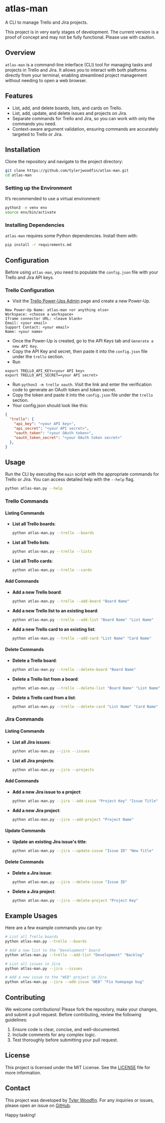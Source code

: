 # atlas-man
A CLI to manage Trello and Jira projects.

This project is in very early stages of development. The current version is a proof of concept and may not be fully functional. Please use with caution.

## Overview
`atlas-man` is a command-line interface (CLI) tool for managing tasks and projects in Trello and Jira. It allows you to interact with both platforms directly from your terminal, enabling streamlined project management without needing to open a web browser.

## Features
- List, add, and delete boards, lists, and cards on Trello.
- List, add, update, and delete issues and projects on Jira.
- Separate commands for Trello and Jira, so you can work with only the commands you need.
- Context-aware argument validation, ensuring commands are accurately targeted to Trello or Jira.

## Installation
Clone the repository and navigate to the project directory:
```bash
git clone https://github.com/tylerjwoodfin/atlas-man.git
cd atlas-man
```

### Setting up the Environment
It’s recommended to use a virtual environment:
```bash
python3 -m venv env
source env/bin/activate
```

### Installing Dependencies
`atlas-man` requires some Python dependencies. Install them with:
```bash
pip install -r requirements.md
```

## Configuration
Before using `atlas-man`, you need to populate the `config.json` file with your Trello and Jira API keys.

### Trello Configuration
- Visit the [Trello Power-Ups Admin](https://trello.com/power-ups/admin/) page and create a new Power-Up.

```
New Power-Up Name: atlas-man <or anything else>
Workspace: <choose a workspace>
Iframe connector URL: <leave blank>
Email: <your email>
Support Contact: <your email>
Name: <your name>
```

- Once the Power-Up is created, go to the API Keys tab and `Generate a new API Key`.
- Copy the API Key and secret, then paste it into the `config.json` file under the `trello` section.
- Run
```
export TRELLO_API_KEY=<your API key>
export TRELLO_API_SECRET=<your API secret>
```
- Run `python3 -m trello oauth`. Visit the link and enter the verification code to generate an OAuth token and token secret.
- Copy the token and paste it into the `config.json` file under the `trello` section.
- Your config.json should look like this:
```json
{
  "trello": {
    "api_key": "<your API key>",
    "api_secret": "<your API secret>",
    "oauth_token": "<your OAuth token>",
    "oauth_token_secret": "<your OAuth token secret>"
  },
}
```

## Usage
Run the CLI by executing the `main` script with the appropriate commands for Trello or Jira. You can access detailed help with the `--help` flag.

```bash
python atlas-man.py --help
```

### Trello Commands
#### Listing Commands
- **List all Trello boards**:
  ```bash
  python atlas-man.py --trello --boards
  ```
- **List all Trello lists**:
  ```bash
  python atlas-man.py --trello --lists
  ```
- **List all Trello cards**:
  ```bash
  python atlas-man.py --trello --cards
  ```

#### Add Commands
- **Add a new Trello board**:
  ```bash
  python atlas-man.py --trello --add-board "Board Name"
  ```
- **Add a new Trello list to an existing board**:
  ```bash
  python atlas-man.py --trello --add-list "Board Name" "List Name"
  ```
- **Add a new Trello card to an existing list**:
  ```bash
  python atlas-man.py --trello --add-card "List Name" "Card Name"
  ```

#### Delete Commands
- **Delete a Trello board**:
  ```bash
  python atlas-man.py --trello --delete-board "Board Name"
  ```
- **Delete a Trello list from a board**:
  ```bash
  python atlas-man.py --trello --delete-list "Board Name" "List Name"
  ```
- **Delete a Trello card from a list**:
  ```bash
  python atlas-man.py --trello --delete-card "List Name" "Card Name"
  ```

### Jira Commands
#### Listing Commands
- **List all Jira issues**:
  ```bash
  python atlas-man.py --jira --issues
  ```
- **List all Jira projects**:
  ```bash
  python atlas-man.py --jira --projects
  ```

#### Add Commands
- **Add a new Jira issue to a project**:
  ```bash
  python atlas-man.py --jira --add-issue "Project Key" "Issue Title"
  ```
- **Add a new Jira project**:
  ```bash
  python atlas-man.py --jira --add-project "Project Name"
  ```

#### Update Commands
- **Update an existing Jira issue's title**:
  ```bash
  python atlas-man.py --jira --update-issue "Issue ID" "New Title"
  ```

#### Delete Commands
- **Delete a Jira issue**:
  ```bash
  python atlas-man.py --jira --delete-issue "Issue ID"
  ```
- **Delete a Jira project**:
  ```bash
  python atlas-man.py --jira --delete-project "Project Key"
  ```

## Example Usages
Here are a few example commands you can try:

```bash
# List all Trello boards
python atlas-man.py --trello --boards

# Add a new list to the "Development" board
python atlas-man.py --trello --add-list "Development" "Backlog"

# List all issues in Jira
python atlas-man.py --jira --issues

# Add a new issue to the "WEB" project in Jira
python atlas-man.py --jira --add-issue "WEB" "Fix homepage bug"
```

## Contributing
We welcome contributions! Please fork the repository, make your changes, and submit a pull request. Before contributing, review the following guidelines:
1. Ensure code is clear, concise, and well-documented.
2. Include comments for any complex logic.
3. Test thoroughly before submitting your pull request.

## License
This project is licensed under the MIT License. See the [LICENSE](https://github.com/tylerjwoodfin/atlas-man/blob/main/LICENSE) file for more information.

## Contact
This project was developed by [Tyler Woodfin](https://www.tyler.cloud/).
For any inquiries or issues, please open an issue on [GitHub](https://github.com/tylerjwoodfin/atlas-man/issues).

Happy tasking!